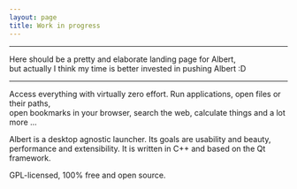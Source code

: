 ```yaml
---
layout: page
title: Work in progress
---
```


---
Here should be a pretty and elaborate landing page for Albert,<br> but actually I think my time is better invested in pushing Albert :D

---
Access everything with virtually zero effort. Run applications, open files or their paths,<br> open bookmarks in your browser, search the web, calculate things and a lot more ...

Albert is a desktop agnostic launcher. Its goals are usability and beauty,<br> performance and extensibility. It is written in C++ and based on the Qt framework.

GPL-licensed, 100% free and open source.
